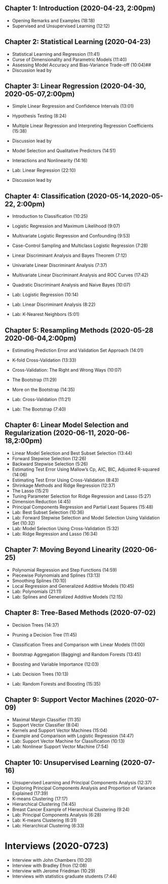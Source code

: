## Chapter 1: Introduction (2020-04-23, 2:00pm)
* Opening Remarks and Examples (18:18)
* Supervised and Unsupervised Learning (12:12)
## Chapter 2: Statistical Learning (2020-04-23)
* Statistical Learning and Regression (11:41)
* Curse of Dimensionality and Parametric Models (11:40)
* Assessing Model Accuracy and Bias-Variance Trade-off (10:04)## 
* Discussion lead by   

## Chapter 3: Linear Regression (2020-04-30, 2020-05-07,2:00pm)
* Simple Linear Regression and Confidence Intervals (13:01)
* Hypothesis Testing (8:24)
* Multiple Linear Regression and Interpreting Regression Coefficients (15:38)
* Discussion lead by 

* Model Selection and Qualitative Predictors (14:51)
* Interactions and Nonlinearity (14:16)
* Lab: Linear Regression (22:10)
* Discussion lead by 

## Chapter 4: Classification (2020-05-14,2020-05-22, 2:00pm)
* Introduction to Classification (10:25)
* Logistic Regression and Maximum Likelihood (9:07)
* Multivariate Logistic Regression and Confounding (9:53)
* Case-Control Sampling and Multiclass Logistic Regression (7:28)
* Linear Discriminant Analysis and Bayes Theorem (7:12)
* Univariate Linear Discriminant Analysis (7:37)

* Multivariate Linear Discriminant Analysis and ROC Curves (17:42)
* Quadratic Discriminant Analysis and Naive Bayes (10:07)
* Lab: Logistic Regression (10:14)
* Lab: Linear Discriminant Analysis (8:22)
* Lab: K-Nearest Neighbors (5:01)

## Chapter 5: Resampling Methods (2020-05-28 2020-06-04,2:00pm)
* Estimating Prediction Error and Validation Set Approach (14:01)
* K-fold Cross-Validation (13:33)
* Cross-Validation: The Right and Wrong Ways (10:07)
* The Bootstrap (11:29)

* More on the Bootstrap (14:35)
* Lab: Cross-Validation (11:21)
* Lab: The Bootstrap (7:40)

## Chapter 6: Linear Model Selection and Regularization (2020-06-11, 2020-06-18,2:00pm)
* Linear Model Selection and Best Subset Selection (13:44)
* Forward Stepwise Selection (12:26)
* Backward Stepwise Selection (5:26)
* Estimating Test Error Using Mallow’s Cp, AIC, BIC, Adjusted R-squared (14:06)
* Estimating Test Error Using Cross-Validation (8:43)
* Shrinkage Methods and Ridge Regression (12:37)
* The Lasso (15:21)
* Tuning Parameter Selection for Ridge Regression and Lasso (5:27)
* Dimension Reduction (4:45)
* Principal Components Regression and Partial Least Squares (15:48)
* Lab: Best Subset Selection (10:36)
* Lab: Forward Stepwise Selection and Model Selection Using Validation Set (10:32)
* Lab: Model Selection Using Cross-Validation (5:32)
* Lab: Ridge Regression and Lasso (16:34)

## Chapter 7: Moving Beyond Linearity (2020-06-25)
* Polynomial Regression and Step Functions (14:59)
* Piecewise Polynomials and Splines (13:13)
* Smoothing Splines (10:10)
* Local Regression and Generalized Additive Models (10:45)
* Lab: Polynomials (21:11)
* Lab: Splines and Generalized Additive Models (12:15)

## Chapter 8: Tree-Based Methods (2020-07-02)
* Decision Trees (14:37)
* Pruning a Decision Tree (11:45)
* Classification Trees and Comparison with Linear Models (11:00)
* Bootstrap Aggregation (Bagging) and Random Forests (13:45)
* Boosting and Variable Importance (12:03)

* Lab: Decision Trees (10:13)
* Lab: Random Forests and Boosting (15:35)

## Chapter 9: Support Vector Machines (2020-07-09)
* Maximal Margin Classifier (11:35)
* Support Vector Classifier (8:04)
* Kernels and Support Vector Machines (15:04)
* Example and Comparison with Logistic Regression (14:47)
* Lab: Support Vector Machine for Classification (10:13)
* Lab: Nonlinear Support Vector Machine (7:54)

## Chapter 10: Unsupervised Learning (2020-07-16)
* Unsupervised Learning and Principal Components Analysis (12:37)
* Exploring Principal Components Analysis and Proportion of Variance Explained (17:39)
* K-means Clustering (17:17)
* Hierarchical Clustering (14:45)
* Breast Cancer Example of Hierarchical Clustering (9:24)
* Lab: Principal Components Analysis (6:28)
* Lab: K-means Clustering (6:31)
* Lab: Hierarchical Clustering (6:33)

# Interviews (2020-0723)
* Interview with John Chambers (10:20)
* Interview with Bradley Efron (12:08)
* Interview with Jerome Friedman (10:29)
* Interviews with statistics graduate students (7:44)
